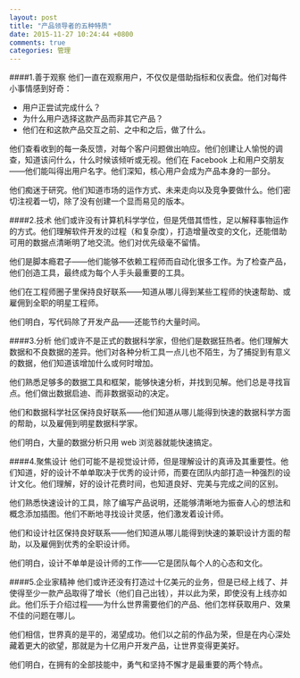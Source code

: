 ```yaml
---
layout: post
title: "产品领导者的五种特质"
date: 2015-11-27 10:24:44 +0800
comments: true
categories: 管理
---
```


####1.善于观察
他们一直在观察用户，不仅仅是借助指标和仪表盘。他们对每件小事情感到好奇：

* 用户正尝试完成什么？  
* 为什么用户选择这款产品而非其它产品？  
* 他们在和这款产品交互之前、之中和之后，做了什么。  

他们查看收到的每一条反馈，对每个客户问题做出响应。他们创建让人愉悦的调查，知道该问什么，什么时候该倾听或无视。他们在 Facebook 上和用户交朋友——他们能叫得出用户名字。他们深知，核心用户会成为产品本身的一部分。

他们痴迷于研究。他们知道市场的运作方式、未来走向以及竞争要做什么。他们密切注视着一切，除了没有创建一个显而易见的版本。

<!--more-->

####2.技术
他们或许没有计算机科学学位，但是凭借其悟性，足以解释事物运作的方式。他们理解软件开发的过程（和复杂度），打造增量改变的文化，还能借助可用的数据点清晰明了地交流。他们对优先级毫不留情。

他们是脚本瘾君子——他们能够不依赖工程师而自动化很多工作。为了检查产品，他们创造工具，最终成为每个人手头最重要的工具。

他们在工程师圈子里保持良好联系——知道从哪儿得到某些工程师的快速帮助、或雇佣到全职的明星工程师。

他们明白，写代码除了开发产品——还能节约大量时间。


####3.分析
他们或许不是正式的数据科学家，但他们是数据狂热者。他们理解大数据和不良数据的差异。他们对各种分析工具一点儿也不陌生，为了捕捉到有意义的数据，他们知道该增加什么或何时增加。

他们熟悉足够多的数据工具和框架，能够快速分析，并找到见解。他们总是寻找盲点。他们做出数据启迪、而非数据驱动的决定。

他们和数据科学社区保持良好联系——他们知道从哪儿能得到快速的数据科学方面的帮助，以及雇佣到明星数据科学家。


他们明白，大量的数据分析只用 web 浏览器就能快速搞定。


####4.聚焦设计
他们可能不是视觉设计师，但是理解设计的真谛及其重要性。他们知道，好的设计不单单取决于优秀的设计师，而要在团队内部打造一种强烈的设计文化。他们理解，好的设计花费时间，也知道良好、完美与完成之间的区别。

他们熟悉快速设计的工具，除了编写产品说明，还能够清晰地为振奋人心的想法和概念添加插图。他们不断地寻找设计灵感，他们激发着设计师。

他们和设计社区保持良好联系——他们知道从哪儿能得到快速的兼职设计方面的帮助，以及雇佣到优秀的全职设计师。


他们明白，设计不单单是设计师的工作——它是团队每个人的心态和文化。


####5.企业家精神
他们或许还没有打造过十亿美元的业务，但是已经上线了、并使得至少一款产品取得了增长（他们自己出钱），并以此为荣，即使没有上线亦如此。他们乐于介绍过程——为什么世界需要他们的产品、他们怎样获取用户、效果不佳的问题在哪儿。

他们相信，世界真的是平的，渴望成功。他们以之前的作品为荣，但是在内心深处藏着更大的欲望，那就是为十亿用户开发产品，让世界变得更美好。


他们明白，在拥有的全部技能中，勇气和坚持不懈才是最重要的两个特点。